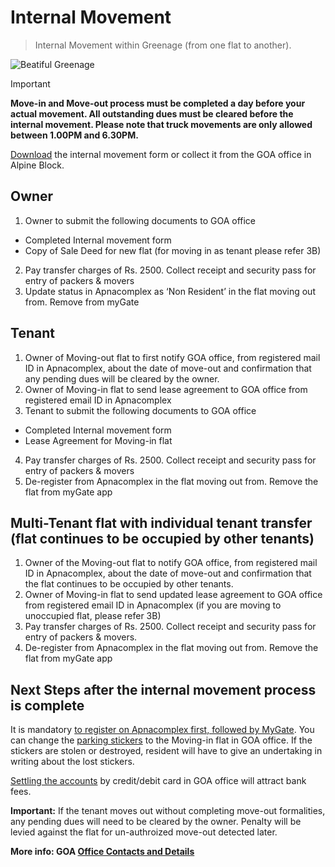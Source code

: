# Internal Movement

> Internal Movement within Greenage (from one flat to another).


![Beatiful Greenage](/assets/images/buildings1.jpg)




> [!IMPORTANT]
> **Move-in and Move-out process must be completed a day before your actual movement. All outstanding dues must be cleared before the internal movement. Please note that truck movements are only allowed between __1.00PM and 6.30PM__.**


[Download](https://drive.google.com/file/d/1nOXS8V3wUE-gkKrS7Kpt1Zjab2gZIXZB/) the internal movement form or collect it from the GOA office in Alpine Block.

## Owner

1. Owner to submit the following documents to GOA office
* Completed Internal movement form 
* Copy of Sale Deed for new flat (for moving in as tenant please refer 3B)
2. Pay transfer charges of Rs. 2500. Collect receipt and security pass for entry of packers & movers
3. Update status in Apnacomplex as ‘Non Resident’ in the flat moving out from. Remove from myGate

## Tenant

1. Owner of Moving-out flat to first notify GOA office,  from registered mail ID in Apnacomplex, about the date of move-out and confirmation that any pending dues will be cleared by the owner.
2. Owner of Moving-in flat to send lease agreement to GOA office from registered email ID in Apnacomplex 
3. Tenant to submit the following documents to GOA office
* Completed Internal movement form 
* Lease Agreement for Moving-in flat
4. Pay transfer charges of Rs. 2500. Collect receipt and security pass for entry of packers & movers
5. De-register from Apnacomplex in the flat moving out from. Remove the flat from myGate app

## Multi-Tenant flat with individual tenant transfer (flat continues to be occupied by other tenants)

1. Owner of the Moving-out flat to notify GOA office, from registered mail ID in Apnacomplex, about the date of move-out and confirmation that the flat continues to be occupied by other tenants.
2. Owner of Moving-in flat to send updated lease agreement to GOA office from registered email ID in Apnacomplex (if you are moving to unoccupied flat, please refer 3B)
3. Pay transfer charges of Rs. 2500. Collect receipt and security pass for entry of packers & movers. 
4. De-register from Apnacomplex in the flat moving out from. Remove the flat from myGate app

## Next Steps after the internal movement process is complete

It is mandatory [to register on Apnacomplex first, followed by MyGate](/info/apps). You can change the [parking stickers](/policies/stickers) to the Moving-in flat in GOA office. If the stickers are stolen or destroyed, resident will have to give an undertaking in writing about the lost stickers.  

[Settling the accounts](/info/dues) by credit/debit card in GOA office will attract bank fees. 

**Important:** If the tenant moves out without completing move-out formalities, any pending dues will need to be cleared by the owner. Penalty will be levied against the flat for un-authroized move-out detected later.

__More info: GOA [Office Contacts and Details](/info/contact)__
